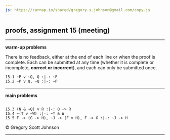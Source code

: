 ```yaml
---
js: https://carnap.io/shared/gregory.s.johnson@gmail.com/copy.js
--- 
```


## proofs, assignment 15 (meeting)

---

**warm-up problems**

There is no feedback, either at the end of each line or when the proof is complete. Each can be submitted at any time (whether it is complete or incomplete, **correct or incorrect**), and each can only be submitted once.

~~~{.ProofChecker .JohnsonSL options="fonts tabindent render exam" guides="fitch" feedback="none" points="1" late-credit="1"}
15.1 ~P v ~Q, Q :|-: ~P
15.2 ~P v Q, ~Q :|-: ~P
~~~

---

**main problems**

~~~{.ProofChecker .JohnsonSL options="fonts tabindent render" guides="fitch" points="33" late-credit="25"}

15.3 (N & ~Q) v R :|-: Q -> R
15.4 ~(T v ~W) :|-: ~T & W
15.5 F -> (G -> H), ~J -> (F v H), F -> G :|-: ~J -> H
~~~

<p>&copy; <script>document.write(new Date().getFullYear())</script> Gregory Scott Johnson</p>
 
---
